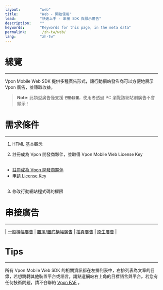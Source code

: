 ```yaml
---
layout:         "web"
title:          "Web - 開始使用"
lead:           "快速上手 - 串接 SDK 與顯示廣告"
description:    ""
keywords:       "Keywords for this page, in the meta data"
permalink:       /zh-tw/web/
lang:           "zh-tw"
---
```


# 總覽
---
Vpon Mobile Web SDK 提供多種廣告形式，讓行動網站發佈商可以方便地展示 Vpon 廣告，並賺取收益。 <br>

> **Note**:
>此類型廣告僅支援<strong> `行動裝置`</strong>，使用者透過 PC 瀏覽該網站則廣告不會顯示！

# 需求條件
---

1. HTML 基本觀念

2. 註冊成為 Vpon 開發商夥伴，並取得 Vpon Mobile Web License Key<br><br>
* [註冊成為 Vpon 開發商夥伴](http://console.vpon.com/register.action)
* [申請 License Key](http://console.vpon.com)
<br><br>
3. 修改行動網站程式碼的權限

# 串接廣告
---

| [一般橫幅廣告][1] | [置頂/置底橫幅廣告][2] | [插頁廣告][3] | [原生廣告][4] |

# Tips
---
所有 Vpon Mobile Web SDK 的相關資訊都在左排列表中，右排列表為文章的目錄，若想跳轉其他裝置平台或語言，請點選網站右上角的目標語言與平台。若您有任何技術問題，請不吝聯絡 [Vpon FAE](mailto:fae@vpon.com) 。


[1]: {{site.baseurl}}/zh-tw/web/original-banner/
[2]: {{site.baseurl}}/zh-tw/web/adhesion-banner/
[3]: {{site.baseurl}}/zh-tw/web/interstitial/
[4]: {{site.baseurl}}/zh-tw/web/native/
